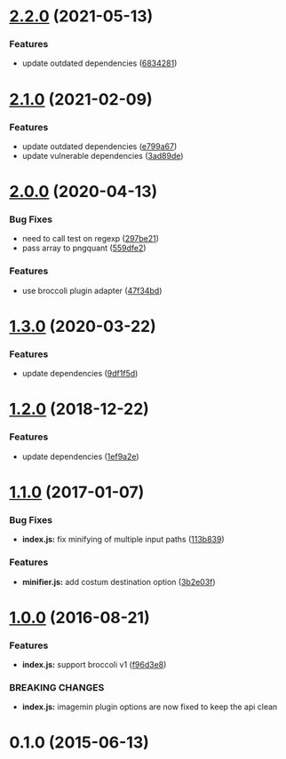 # [2.2.0](https://github.com/stfsy/broccoli-image-min/compare/v2.1.0...v2.2.0) (2021-05-13)


### Features

* update outdated dependencies ([6834281](https://github.com/stfsy/broccoli-image-min/commit/68342811f6e36faf27e3f837d4fa7427ab21620a))



# [2.1.0](https://github.com/stfsy/broccoli-image-min/compare/v2.0.0...v2.1.0) (2021-02-09)


### Features

* update outdated dependencies ([e799a67](https://github.com/stfsy/broccoli-image-min/commit/e799a676333b663761f106ff81a042d2b80ce9d0))
* update vulnerable dependencies ([3ad89de](https://github.com/stfsy/broccoli-image-min/commit/3ad89de674e806434f57e801c29a9a68f7c53475))



# [2.0.0](https://github.com/stfsy/broccoli-image-min/compare/v1.3.0...v2.0.0) (2020-04-13)


### Bug Fixes

* need to call test on regexp ([297be21](https://github.com/stfsy/broccoli-image-min/commit/297be213636ca38f2a21894a5c3f1f6f38024ad9))
* pass array to pngquant ([559dfe2](https://github.com/stfsy/broccoli-image-min/commit/559dfe203cef9946b6d1f31db99256f843537e12))


### Features

* use broccoli plugin adapter ([47f34bd](https://github.com/stfsy/broccoli-image-min/commit/47f34bd85138ebab52f3777b686621cdf190427a))



# [1.3.0](https://github.com/stfsy/broccoli-image-min/compare/v1.2.0...v1.3.0) (2020-03-22)


### Features

* update dependencies ([9df1f5d](https://github.com/stfsy/broccoli-image-min/commit/9df1f5d40f03e5bae397e824b8e0c51bacb86bdd))



# [1.2.0](https://github.com/stfsy/broccoli-image-min/compare/v1.1.0...v1.2.0) (2018-12-22)


### Features

* update dependencies ([1ef9a2e](https://github.com/stfsy/broccoli-image-min/commit/1ef9a2ee3db410e5868ea78e005975bc6c83cca0))



# [1.1.0](https://github.com/stfsy/broccoli-image-min/compare/v1.0.0...v1.1.0) (2017-01-07)


### Bug Fixes

* **index.js:** fix minifying of multiple input paths ([113b839](https://github.com/stfsy/broccoli-image-min/commit/113b8399cbc74819813c05b36d44ea4b0e721cc3))


### Features

* **minifier.js:** add costum destination option ([3b2e03f](https://github.com/stfsy/broccoli-image-min/commit/3b2e03ff41afc18cf0501a9d21513622626fe844))



# [1.0.0](https://github.com/stfsy/broccoli-image-min/compare/0.1.0...v1.0.0) (2016-08-21)


### Features

* **index.js:** support broccoli v1 ([f96d3e8](https://github.com/stfsy/broccoli-image-min/commit/f96d3e8cae861012a1bf13e84488085c06052e2c))


### BREAKING CHANGES

* **index.js:** imagemin plugin options are now fixed to keep the api clean



# 0.1.0 (2015-06-13)



